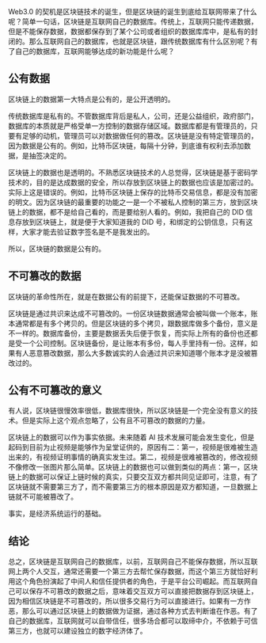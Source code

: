 Web3.0 的契机是区块链技术的诞生，但是区块链的诞生到底给互联网带来了什么呢？简单一句话，区块链是互联网自己的数据库。传统上，互联网只能传递数据，但是不能保存数据，数据都保存到了某个公司或者组织的数据库库中，是私有的封闭的。那么互联网自己的数据库，也就是区块链，跟传统数据库有什么区别呢？有了自己的数据库，互联网能够达成的新功能是什么呢？

## 公有数据

区块链上的数据第一大特点是公有的，是公开透明的。

传统数据库是私有的。不管数据库背后是私人，公司，还是公益组织，政府部门，数据库的本质就是严格受单一方控制的数据存储区域。数据库都是有管理员的，只要有足够的动机，管理员可以对数据做任何的篡改。区块链是没有特定管理员的，因为数据是公有的。例如，比特币区块链，每隔十分钟，到底谁有权利去添加数据，是抽签决定的。

区块链上的数据也是透明的。不熟悉区块链技术的人总觉得，区块链是基于密码学技术的，目的是达成数据的安全，所以存放到区块链上的数据也应该是加密过的。实际上这是错误的。例如，比特币区块链上保存的比特币交易信息，都是没有加密的明文。因为区块链的最重要的功能之一是一个不被私人控制的第三方，放到区块链上的数据，都不是给自己看的，而是要给别人看的。例如，我把自己的 DID 信息存放到区块链上，就是便于大家知道我的 DID 号，和绑定的公钥信息，只有这样，大家才能去验证数字签名是不是我发出的。

所以，区块链的数据是公有的。

## 不可篡改的数据

区块链的革命性所在，就是在数据公有的前提下，还能保证数据的不可篡改。

区块链是通过共识来达成不可篡改的。一份区块链数据通常会被叫做一个账本，账本通常都是有多个拷贝的。但是区块链的多个拷贝，跟数据库做多个备份，意义是不一样的。数据库备份，主要是数据丢失后便于恢复，而实际上所有的备份也还都是受一个公司控制。区块链备份，是让账本有多份，每人手里持有一份。这样，如果有人恶意篡改数据，那么大多数诚实的人会通过共识来知道哪个账本才是没被篡改过的。

## 公有不可篡改的意义

有人说，区块链很慢效率很低，数据库很快，所以区块链是一个完全没有意义的技术。但是实际上这个观点忽略了，公有且不可篡改的数据的力量。

区块链上的数据可以作为事实依据。未来随着 AI 技术发展可能会发生变化，但是起码到目前为止视频是能够作为呈堂证供的，原因有二：第一，视频是很难被生造出来的，有视频证明事情的确真实发生过。第二，视频是很难被篡改的，修改视频不像修改一张图片那么简单。区块链上的数据也可以做到类似的两点：第一，区块链上的数据可以保证上链时候的真实，只要交互双方都共同见证即可，注意，有了区块链就不需要第三方了，而不需要第三方的根本原因是双方都知道，一旦数据上链就不可能被篡改了。

事实，是经济系统运行的基础。

## 结论

总之，区块链是互联网自己的数据库，以前，互联网自己不能保存数据，所以互联网上两个人交互，通常还需要一个第三方去帮忙保存数据，而这个第三方就恰好利用这个角色扮演起了中间人和信任提供者的角色，于是平台公司崛起。而互联网自己可以保存不可篡改的数据之后，意味着交互双方可以直接把数据存到区块链上，因为相信区块链是不可篡改的，所以很多交易行为可以直接进行。如果有一方作恶，那么可以通过区块链上的数据做为证据，通过各种方式去判断谁在作恶。有了自己的数据库，互联网就可以自带信任，很多场合都可以取缔中介，不依赖于可信第三方，也就可以建设独立的数字经济体了。
